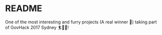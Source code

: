 # README

One of the most interesting and furry projects (A real winner 🤞)
taking part of GovHack 2017 Sydney 🏄🐨🦆!
